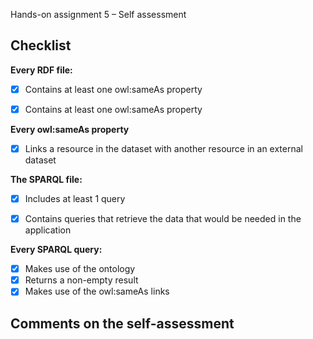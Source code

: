  Hands-on assignment 5 – Self assessment

## Checklist

**Every RDF file:**

- [x] Contains at least one owl:sameAs property
- [x] Contains at least one owl:sameAs property


**Every owl:sameAs property**

- [x] Links a resource in the dataset with another resource in an external dataset

**The SPARQL file:**

- [x] Includes at least 1 query
- [x] Contains queries that retrieve the data that would be needed in the application


**Every SPARQL query:**

- [x] Makes use of the ontology
- [x] Returns a non-empty result
- [x] Makes use of the owl:sameAs links

## Comments on the self-assessment